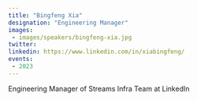 ```yaml
---
title: "Bingfeng Xia"
designation: "Engineering Manager"
images:
 - images/speakers/bingfeng-xia.jpg
twitter: 
linkedin: https://www.linkedin.com/in/xiabingfeng/
events:
 - 2023
---
```


Engineering Manager of Streams Infra Team at LinkedIn